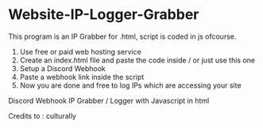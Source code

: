 # Website-IP-Logger-Grabber
This program is an IP Grabber for .html, script is coded in js ofcourse.



1.  Use free or paid web hosting service
2.  Create an index.html file and paste the code inside / or just use this one
3.  Setup a Discord Webhook
4.  Paste a webhook link inside the script
5.  Now you are done and free to log IPs which are accessing your site

Discord Webhook IP Grabber / Logger with Javascript in html


Credits to : culturally
